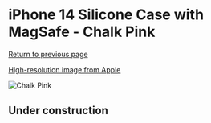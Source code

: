 # iPhone 14 Silicone Case with MagSafe - Chalk Pink

[Return to previous page](/iphone_14)

[High-resolution image from Apple](https://store.storeimages.cdn-apple.com/8756/as-images.apple.com/is/MPT73?wid=4500&hei=4500&fmt=png)

<div style="width: 500px"><img src="/everyphone/MPT73.png" alt="Chalk Pink"></div>

## Under construction
